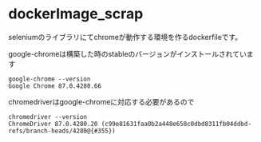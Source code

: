 # dockerImage_scrap

seleniumのライブラリにてchromeが動作する環境を作るdockerfileです。

google-chromeは構築した時のstableのバージョンがインストールされています
```
google-chrome --version
Google Chrome 87.0.4280.66
```

chromedriverはgoogle-chromeに対応する必要があるので
```
chromedriver --version
ChromeDriver 87.0.4280.20 (c99e81631faa0b2a448e658c0dbd8311fb04ddbd-refs/branch-heads/4280@{#355})
```

